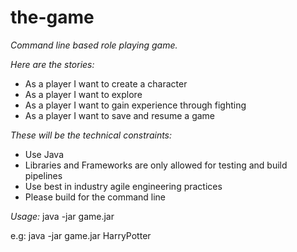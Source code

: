 # the-game

_Command line based role playing game._

_Here are the stories:_
- As a player I want to create a character
- As a player I want to explore
- As a player I want to gain experience through fighting
- As a player I want to save and resume a game

_These will be the technical constraints:_
- Use Java
- Libraries and Frameworks are only allowed for testing and build pipelines
- Use best in industry agile engineering practices
- Please build for the command line

_Usage:_
java -jar game.jar <gametype>

e.g: java -jar game.jar HarryPotter